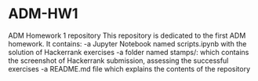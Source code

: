 # ADM-HW1
ADM Homework 1 repository
This repository is dedicated to the first ADM homework. 
It contains:
-a Jupyter Notebook named scripts.ipynb with the solution of Hackerrank exercises
-a folder named stamps/: which contains the screenshot of Hackerrank submission, assessing the successful exercises
-a README.md file which explains the contents of the repository
